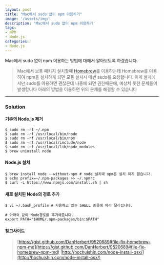```yaml
---
layout: post
title: "Mac에서 sudo 없이 npm 이용하기"
image: '/assets/img/'
description: 'Mac에서 sudo 없이 npm 이용하기'
tags:
- NPM
- Node.js
categories:
- Node.js
---
```


Mac에서 sudo 없이 npm 이용하는 방법에 대해서 알아보도록 하겠습니다.

>Mac에서 보통 패키지 설치할때 [Homebrew](https://brew.sh/index_ko.html)를 이용하는데
Homebrew를 이용하여 npm을 설치하게 되면 모듈 설치시 매번 sudo를 요청합니다.
이게 설치에서만 sudo를 이용하면 괜찮은데 나중에 되면 권한때문에, 예상치 못한 문제들이 발생합니다
아래의 방법을 이용하면 위의 문제를 해결할 수 있습니다

---
### Solution

#### 기존의 Node.js 제거

```
$ sudo rm -rf ~/.npm
$ sudo rm -rf /usr/local/bin/node
$ sudo rm -rf /usr/local/bin/npm
$ sudo rm -rf /usr/local/include/node
$ sudo rm -rf /usr/local/lib/node_modules
$ brew uninstall node
```

#### Node.js 설치

```
$ brew install node --without-npm # node 설치때 npm은 설치 하지 않습니다.
$ echo prefix=~/.npm-packages >> ~/.npmrc
$ curl -L https://www.npmjs.com/install.sh | sh
```


#### 새로 설치된 Node의 경로 추가
```
$ vi ~/.bash_profile # 사용하고 있는 SHELL 종류에 따라 달라집니다.

# 아래와 같이 Node경로를 추가해줍니다.
export PATH="$HOME/.npm-packages/bin:$PATH"
```


#### 참고사이트
> [https://gist.github.com/DanHerbert/9520689#file-fix-homebrew-npm-md](https://gist.github.com/DanHerbert/9520689#file-fix-homebrew-npm-md)
[http://hochulshin.com/node-install-osx/](http://hochulshin.com/node-install-osx/)
